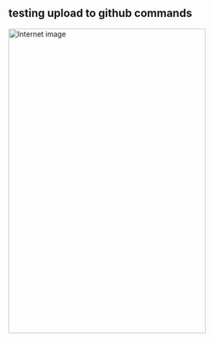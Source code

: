 ## testing upload to github commands

<img src="https://upload.wikimedia.org/wikipedia/commons/thumb/e/ee/Carte_postale%2C_Dombrot-le-Sec%2C_Un_des_piliers_de_l%27%C3%A9glise.jpg/389px-Carte_postale%2C_Dombrot-le-Sec%2C_Un_des_piliers_de_l%27%C3%A9glise.jpg" alt="Internet image" title="Internet image" style="float:center;width:389px;height:600px;margin-right:10px;"/>